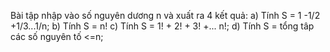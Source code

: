 Bài tập nhập vào số nguyên dương n và xuất ra 4 kết quả:
a) Tính S = 1 -1/2 +1/3...1/n;
b) Tính S = n!
c) Tính S = 1! + 2! + 3! +... n!;
d) Tính S = tổng tâp các số nguyên tố  <=n;
